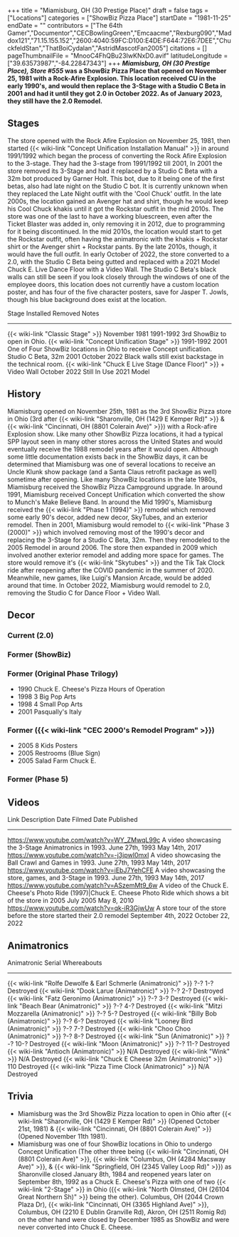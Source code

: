 +++
title = "Miamisburg, OH (30 Prestige Place)"
draft = false
tags = ["Locations"]
categories = ["ShowBiz Pizza Place"]
startDate = "1981-11-25"
endDate = ""
contributors = ["The 64th Gamer","Documentor","CECBowlingGreen","Emcaacme","Rexburg090","Maddox121","71.15.155.152","2600:4040:59FC:D100:E4DE:F644:72E6:7DEE","ChuckfeldStan","ThatBoiCydalan","AstridMascotFan2005"]
citations = []
pageThumbnailFile = "MnooC4FhQBu23IwKNxD0.avif"
latitudeLongitude = ["39.63573987","-84.22847343"]
+++
***Miamisburg, OH (30 Prestige Place), Store #555* was a ShowBiz Pizza Place that opened on November 25, 1981 with a Rock-Afire Explosion.
This location received CU in the early 1990's, and would then replace the 3-Stage with a Studio C Beta in 2001 and had it until they got 2.0 in October 2022.
As of January 2023, they still have the 2.0 Remodel.**

## Stages

The store opened with the Rock Afire Explosion on November 25, 1981, then started {{< wiki-link "Concept Unification Installation Manual" >}} in around 1991/1992 which began the process of converting the Rock Afire Explosion to the 3-stage.
They had the 3-stage from 1991/1992 till 2001, In 2001 the store removed its 3-Stage and had it replaced by a Studio C Beta with a 32m bot produced by Garner Holt. This bot, due to it being one of the first betas, also had late night on the Studio C bot. It is currently unknown when they replaced the Late Night outfit with the 'Cool Chuck' outfit.
In the late 2000s, the location gained an Avenger hat and shirt, though he would keep his Cool Chuck khakis until it got the Rockstar outfit in the mid 2010s.
The store was one of the last to have a working bluescreen, even after the Ticket Blaster was added in, only removing it in 2012, due to programming for it being discontinued.
In the mid 2010s, the location would start to get the Rockstar outfit, often having the animatronic with the khakis + Rockstar shirt or the Avenger shirt + Rockstar pants. By the late 2010s, though, it would have the full outfit.
In early October of 2022, the store converted to a 2.0, with the Studio C Beta being gutted and replaced with a 2021 Model Chuck E. Live Dance Floor with a Video Wall. The Studio C Beta's black walls can still be seen if you look closely through the windows of one of the employee doors, this location does not currently have a custom location poster, and has four of the five character posters, save for Jasper T. Jowls, though his blue background does exist at the location.

  Stage                                                                   Installed       Removed        Notes
  ----------------------------------------------------------------------- --------------- -------------- -----------------------------------------------------------------------
  {{< wiki-link "Classic Stage" >}}                                   November 1981   1991-1992      3rd ShowBiz to open in Ohio.
  {{< wiki-link "Concept Unification Stage" >}}                       1991-1992       2001           One of Four ShowBiz locations in Ohio to receive Concept unification.
  Studio C Beta, 32m                                                      2001            October 2022   Black walls still exist backstage in the technical room.
  {{< wiki-link "Chuck E Live Stage (Dance Floor)" >}} + Video Wall   October 2022    Still In Use   2021 Model

## History

Miamisburg opened on November 25th, 1981 as the 3rd ShowBiz Pizza store in Ohio (3rd after {{< wiki-link "Sharonville, OH (1429 E Kemper Rd)" >}} & {{< wiki-link "Cincinnati, OH (8801 Colerain Ave)" >}}) with a Rock-afire Explosion show. Like many other ShowBiz Pizza locations, it had a typical SPP layout seen in many other stores across the United States and would eventually receive the 1988 remodel years after it would open. Although some little documentation exists back in the ShowBiz days, it can be determined that Miamisburg was one of several locations to receive an Uncle Klunk show package (and a Santa Claus retrofit package as well) sometime after opening. Like many ShowBiz locations in the late 1980s, Miamisburg received the ShowBiz Pizza Campground upgrade.
In around 1991, Miamisburg received Concept Unification which converted the show to Munch's Make Believe Band. In around the Mid 1990's, Miamisburg received the {{< wiki-link "Phase 1 (1994)" >}} remodel which removed some early 90's decor, added new decor, SkyTubes, and an exterior remodel.
Then in 2001, Miamisburg would remodel to {{< wiki-link "Phase 3 (2000)" >}} which involved removing most of the 1990's decor and replacing the 3-Stage for a Studio C Beta, 32m. Then they remodeled to the 2005 Remodel in around 2006. The store then expanded in 2009 which involved another exterior remodel and adding more space for games.
The store would remove it's {{< wiki-link "Skytubes" >}} and the Tik Tak Clock ride after reopening after the COVID pandemic in the summer of 2020. Meanwhile, new games, like Luigi's Mansion Arcade, would be added around that time.
In October 2022, Miamisburg would remodel to 2.0, removing the Studio C for Dance Floor + Video Wall.

## Decor

### Current (2.0)

### Former (ShowBiz)

### Former (Original Phase Trilogy)

- 1990 Chuck E. Cheese's Pizza Hours of Operation
- 1998 3 Big Pop Arts
- 1998 4 Small Pop Arts
- 2001 Pasqually's Italy

### Former ({{< wiki-link "CEC 2000's Remodel Program" >}})

- 2005 8 Kids Posters
- 2005 Restrooms (Blue Sign)
- 2005 Salad Farm Chuck E.

### Former (Phase 5)

## Videos

  Link                                          Description                                                                                                              Date Filmed           Date Published
  --------------------------------------------- ------------------------------------------------------------------------------------------------------------------------ --------------------- ------------------
  https://www.youtube.com/watch?v=WY_ZMwqL99c   A video showcasing the 3-Stage Animatronics in 1993.                                                                     June 27th, 1993       May 14th, 2017
  https://www.youtube.com/watch?v=-j3jpwI0mxI   A video showcasing the Ball Crawl and Games in 1993.                                                                     June 27th, 1993       May 14th, 2017
  https://www.youtube.com/watch?v=iEbJ7YehCFE   A video showcasing the store, games, and 3-Stage in 1993.                                                                June 27th, 1993       May 14th, 2017
  https://www.youtube.com/watch?v=ASzemMt9_6w   A video of the Chuck E. Cheese's Photo Ride (1997)|Chuck E. Cheese Photo Ride which shows a bit of the store in 2005   July 2005             May 8, 2010
  https://www.youtube.com/watch?v=qk-iR3GjwUw   A store tour of the store before the store started their 2.0 remodel                                                     September 4th, 2022   October 22, 2022

## Animatronics

  Animatronic                                                           Serial     Whereabouts
  --------------------------------------------------------------------- ---------- -------------
  {{< wiki-link "Rolfe Dewolfe & Earl Schmerle (Animatronic)" >}}   ?-? 1-?    Destroyed
  {{< wiki-link "Dook Larue (Animatronic)" >}}                      ?-? 2-?    Destroyed
  {{< wiki-link "Fatz Geronimo (Animatronic)" >}}                   ?-? 3-?    Destroyed
  {{< wiki-link "Beach Bear (Animatronic)" >}}                      ?-? 4-?    Destroyed
  {{< wiki-link "Mitzi Mozzarella (Animatronic)" >}}                ?-? 5-?    Destroyed
  {{< wiki-link "Billy Bob (Animatronic)" >}}                       ?-? 6-?    Destroyed
  {{< wiki-link "Looney Bird (Animatronic)" >}}                     ?-? 7-?    Destroyed
  {{< wiki-link "Choo Choo (Animatronic)" >}}                       ?-? 8-?    Destroyed
  {{< wiki-link "Sun (Animatronic)" >}}                             ?-? 10-?   Destroyed
  {{< wiki-link "Moon (Animatronic)" >}}                            ?-? 11-?   Destroyed
  {{< wiki-link "Antioch (Animatronic)" >}}                         N/A        Destroyed
  {{< wiki-link "Wink" >}}                                          N/A        Destroyed
  {{< wiki-link "Chuck E Cheese 32m (Animatronic)" >}}              110        Destroyed
  {{< wiki-link "Pizza Time Clock (Animatronic)" >}}                N/A        Destroyed

## Trivia

- Miamisburg was the 3rd ShowBiz Pizza location to open in Ohio after {{< wiki-link "Sharonville, OH (1429 E Kemper Rd)" >}} (Opened October 21st, 1981) & {{< wiki-link "Cincinnati, OH (8801 Colerain Ave)" >}} (Opened November 11th 1981).
- Miamisburg was one of four ShowBiz locations in Ohio to undergo Concept Unification (The other three being {{< wiki-link "Cincinnati, OH (8801 Colerain Ave)" >}}, {{< wiki-link "Columbus, OH (4284 Macsway Ave)" >}}, & {{< wiki-link "Springfield, OH (2345 Valley Loop Rd)" >}}) as Sharonville closed January 8th, 1984 and reopened years later on September 8th, 1992 as a Chuck E. Cheese's Pizza with one of two {{< wiki-link "2-Stage" >}} in Ohio ({{< wiki-link "North Olmsted, OH (26104 Great Northern Sh)" >}} being the other). Columbus, OH (2044 Crown Plaza Dr), {{< wiki-link "Cincinnati, OH (3365 Highland Ave)" >}}, Columbus, OH (2210 E Dublin Granville Rd), Akron, OH (2511 Romig Rd) on the other hand were closed by December 1985 as ShowBiz and were never converted into Chuck E. Cheese.
